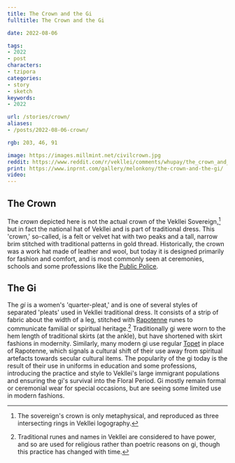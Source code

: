 ```yaml
---
title: The Crown and the Gi
fulltitle: The Crown and the Gi

date: 2022-08-06

tags: 
- 2022
- post
characters:
- tzipora
categories:
- story
- sketch
keywords:
- 2022

url: /stories/crown/
aliases:
- /posts/2022-08-06-crown/

rgb: 203, 46, 91

image: https://images.millmint.net/civilcrown.jpg
reddit: https://www.reddit.com/r/vekllei/comments/whupay/the_crown_and_the_gi/
print: https://www.inprnt.com/gallery/melonkony/the-crown-and-the-gi/
video:
---
```

## The Crown

The *crown* depicted here is not the actual crown of the Vekllei Sovereign,[^1] but in fact the national hat of Vekllei and is part of traditional dress. This 'crown,' so-called, is a felt or velvet hat with two peaks and a tall, narrow brim stitched with traditional patterns in gold thread. Historically, the crown was a work hat made of leather and wool, but today it is designed primarily for fashion and comfort, and is most commonly seen at ceremonies, schools and some professions like the [Public Police](/factbook/society/state/government/interior/defence/#police-of-the-public).

## The Gi

The *gi* is a women's 'quarter-pleat,' and is one of several styles of separated 'pleats' used in Vekllei traditional dress. It consists of a strip of fabric about the width of a leg, stitched with [Rapotenne](/factbook/society/culture/language/#rapotenne) runes to communicate familial or spiritual heritage.[^2] Traditionally gi were worn to the hem length of traditional skirts (at the ankle), but have shortened with skirt fashions in modernity. Similarly, many modern gi use regular [Topet](/factbook/society/culture/language/#topet) in place of Rapotenne, which signals a cultural shift of their use away from spiritual artefacts towards secular cultural items. The popularity of the gi today is the result of their use in uniforms in education and some professions, introducing the practice and style to Vekllei's large immigrant populations and ensuring the gi's survival into the Floral Period. Gi mostly remain formal or ceremonial wear for special occasions, but are seeing some limited use in modern fashions.

[^1]: The sovereign's crown is only metaphysical, and reproduced as three intersecting rings in Vekllei logography.
[^2]: Traditional runes and names in Vekllei are considered to have power, and so are used for religious rather than poetric reasons on gi, though this practice has changed with time.